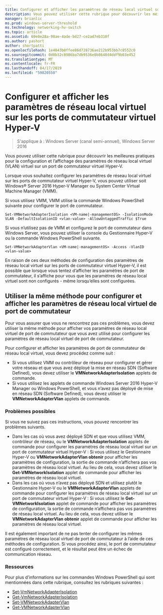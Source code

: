 ```yaml
---
title: Configurer et afficher les paramètres de réseau local virtuel sur les ports de commutateur virtuel Hyper-V
description: Vous pouvez utiliser cette rubrique pour découvrir les meilleures pratiques pour la configuration et l’affichage des paramètres de réseau local virtuel (VLAN) virtuel sur un port de commutateur virtuel Hyper-V dans Windows Server 2016.
manager: brianlic
ms.prod: windows-server-threshold
ms.technology: networking-hv-switch
ms.topic: article
ms.assetid: 69e0e28a-98ae-4ade-bd27-ce2ad7eb310f
ms.author: pashort
author: shortpatti
ms.openlocfilehash: 1e4843b0ffee86d728736ae212b953bb7c8552c0
ms.sourcegitcommit: 0d0b32c8986ba7db9536e0b8648d4ddf9b03e452
ms.translationtype: MT
ms.contentlocale: fr-FR
ms.lasthandoff: 04/17/2019
ms.locfileid: "59820550"
---
```

# <a name="configure-and-view-vlan-settings-on-hyper-v-virtual-switch-ports"></a>Configurer et afficher les paramètres de réseau local virtuel sur les ports de commutateur virtuel Hyper-V

>S'applique à : Windows Server (canal semi-annuel), Windows Server 2016

Vous pouvez utiliser cette rubrique pour découvrir les meilleures pratiques pour la configuration et l’affichage des paramètres de réseau local virtuel (VLAN) virtuel sur un port de commutateur virtuel Hyper-V.

Lorsque vous souhaitez configurer les paramètres de réseau local virtuel sur les ports de commutateur virtuel Hyper-V, vous pouvez utiliser soit Windows&reg; Server 2016 Hyper-V Manager ou System Center Virtual Machine Manager (VMM).

Si vous utilisez VMM, VMM utilise la commande Windows PowerShell suivante pour configurer le port de commutateur.

```
Set-VMNetworkAdapterIsolation <VM-name|-managementOS> -IsolationMode VLAN -DefaultIsolationID <vlan-value> -AllowUntaggedTraffic $True
```
Si vous n’utilisez pas de VMM et configurez le port de commutateur dans Windows Server, vous pouvez utiliser la console du Gestionnaire Hyper-V ou la commande Windows PowerShell suivante.
```
Set-VMNetworkAdapterVlan <VM-name|-managementOS> -Access -VlanID <vlan-value>
```

En raison de ces deux méthodes de configuration des paramètres de réseau local virtuel sur les ports de commutateur virtuel Hyper-V, il est possible que lorsque vous tentez d’afficher les paramètres de port de commutateur, il s’affiche pour vous que les paramètres de réseau local virtuel sont non configurés - même lorsqu’elles sont configurées.

## <a name="use-the-same-method-to-configure-and-view-switch-port-vlan-settings"></a>Utiliser la même méthode pour configurer et afficher les paramètres de réseau local virtuel de port de commutateur

Pour vous assurer que vous ne rencontrez pas ces problèmes, vous devez utiliser la même méthode pour afficher vos paramètres de réseau local virtuel de port de commutateur que vous avez utilisé pour configurer les paramètres de réseau local virtuel de port de commutateur.

Pour configurer et afficher les paramètres de port de commutateur de réseau local virtuel, vous devez procédez comme suit :

- Si vous utilisez VMM ou contrôleur de réseau pour configurer et gérer votre réseau et que vous avez déployé la mise en réseau SDN (Software Defined), vous devez utiliser le **VMNetworkAdapterIsolation** applets de commande. 
- Si vous utilisez les applets de commande Windows Server 2016 Hyper-V Manager ou Windows PowerShell, et vous n’avez pas déployé de mise en réseau SDN (Software Defined), vous devez utiliser le **VMNetworkAdapterVlan** applets de commande.

### <a name="possible-issues"></a>Problèmes possibles

Si vous ne suivez pas ces instructions, vous pouvez rencontrer les problèmes suivants.

- Dans les cas où vous avez déployé SDN et que vous utilisez VMM, contrôleur de réseau, ou le **VMNetworkAdapterIsolation** applets de commande pour configurer les paramètres de réseau local virtuel sur un port de commutateur virtuel Hyper-V : Si vous utilisez le Gestionnaire Hyper-V ou **VMNetworkAdapterVlan obtenir** pour afficher les paramètres de configuration, la sortie de commande n’affichera pas vos paramètres de réseau local virtuel. Au lieu de cela, vous devez utiliser le **Get-VMNetworkIsolation** applet de commande pour afficher les paramètres de réseau local virtuel.
- Dans les cas où vous n’avez pas déployé SDN et utilisez plutôt le Gestionnaire Hyper-V ou le **VMNetworkAdapterVlan** applets de commande pour configurer les paramètres de réseau local virtuel sur un port de commutateur virtuel Hyper-V : Si vous utilisez le **Get-VMNetworkIsolation** applet de commande pour afficher les paramètres de configuration, la sortie de commande n’affichera pas vos paramètres de réseau local virtuel. Au lieu de cela, vous devez utiliser le **VMNetworkAdapterVlan obtenir** applet de commande pour afficher les paramètres de réseau local virtuel.

Il est également important de ne pas tenter de configurer les mêmes paramètres de réseau local virtuel de port de commutateur à l’aide de ces méthodes de configuration. Si vous procédez ainsi, le port de commutateur est configuré correctement, et le résultat peut être un échec de communication réseau.

### <a name="resources"></a>Ressources

Pour plus d’informations sur les commandes Windows PowerShell qui sont mentionnées dans cette rubrique, consultez les rubriques suivantes :

- [Set-VmNetworkAdapterIsolation](https://technet.microsoft.com/library/dn464283.aspx)
- [Get-VmNetworkAdapterIsolation](https://technet.microsoft.com/library/dn464277.aspx)
- [Set-VMNetworkAdapterVlan](https://technet.microsoft.com/library/hh848475.aspx)
- [Get-VMNetworkAdapterVlan](https://technet.microsoft.com/library/hh848516.aspx)





